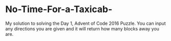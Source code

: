 # No-Time-For-a-Taxicab-
My solution to solving the Day 1, Advent of Code 2016 Puzzle. You can input any directions you are given and it will return how many blocks away you are.
